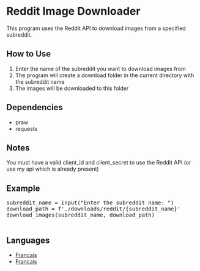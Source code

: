 <!DOCTYPE html>
<html>
  <head>
      </head>
  <body>
    <h1>Reddit Image Downloader</h1>
    <p>This program uses the Reddit API to download images from a specified subreddit.</p>
    <h2>How to Use</h2>
    <ol>
      <li>Enter the name of the subreddit you want to download images from</li>
      <li>The program will create a download folder in the current directory with the subreddit name</li>
      <li>The images will be downloaded to this folder</li>
    </ol>
    <h2>Dependencies</h2>
    <ul>
      <li>praw</li>
      <li>requests</li>
    </ul>
    <h2>Notes</h2>
    <p>You must have a valid client_id and client_secret to use the Reddit API (or use my api which is already present)</p>
    <h2>Example</h2>
        <pre>
subreddit_name = input("Enter the subreddit name: ")
download_path = f'./downloads/reddit/{subreddit_name}'
download_images(subreddit_name, download_path)
        </pre>
    <h2>Languages</h2>
    <ul>
      <li><a href="https://github.com/MrFlappy0/Reddit-downloader/blob/6ff3faa3ebb68e03931a3d7db6c42c10986620e7/Readme.FR.md">Francais</a></li>
      <li><a href="https://github.com/MrFlappy0/Reddit-downloader/blob/b20c95fee41d68e4dd553a474b08a324d1f888da/Readme.RU.md">Francais</a></li>
    </ul>
  </body>
</html>

